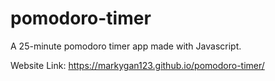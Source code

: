 # pomodoro-timer
A 25-minute pomodoro timer app made with Javascript.

Website Link: https://markygan123.github.io/pomodoro-timer/

